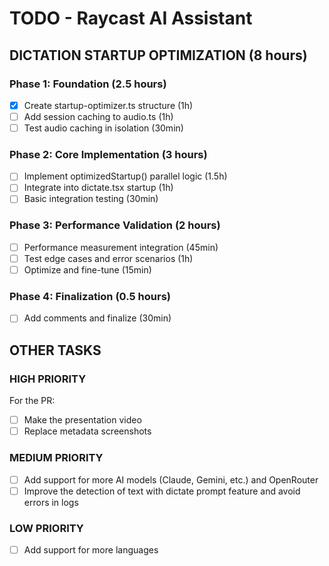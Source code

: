# TODO - Raycast AI Assistant

## DICTATION STARTUP OPTIMIZATION (8 hours)

### Phase 1: Foundation (2.5 hours)
- [x] Create startup-optimizer.ts structure (1h)
- [ ] Add session caching to audio.ts (1h)  
- [ ] Test audio caching in isolation (30min)

### Phase 2: Core Implementation (3 hours)
- [ ] Implement optimizedStartup() parallel logic (1.5h)
- [ ] Integrate into dictate.tsx startup (1h)
- [ ] Basic integration testing (30min)

### Phase 3: Performance Validation (2 hours)
- [ ] Performance measurement integration (45min)
- [ ] Test edge cases and error scenarios (1h)
- [ ] Optimize and fine-tune (15min)

### Phase 4: Finalization (0.5 hours)
- [ ] Add comments and finalize (30min)

## OTHER TASKS

### HIGH PRIORITY
For the PR:
- [ ] Make the presentation video
- [ ] Replace metadata screenshots

### MEDIUM PRIORITY
- [ ] Add support for more AI models (Claude, Gemini, etc.) and OpenRouter
- [ ] Improve the detection of text with dictate prompt feature and avoid errors in logs

### LOW PRIORITY
- [ ] Add support for more languages